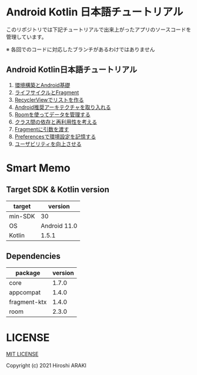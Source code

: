 # Android Kotlin 日本語チュートリアル
このリポジトリでは下記チュートリアルで出来上がったアプリのソースコードを管理しています。  

※ 各回でのコードに対応したブランチがあるわけではありません

## Android Kotlin日本語チュートリアル
1. [環境構築とAndroid基礎](https://araki.tech/android/article_135/)
1. [ライフサイクルとFragment](https://araki.tech/android/article_211/)
1. [RecyclerViewでリストを作る](https://araki.tech/android/article_247/)
1. [Android推奨アーキテクチャを取り入れる](https://araki.tech/android/article_344/)
1. [Roomを使ってデータを管理する](https://araki.tech/android/article_361/)
1. [クラス間の依存と再利用性を考える](https://araki.tech/android/article_437/)
1. [Fragmentに引数を渡す](https://araki.tech/android/article_476/)
1. [Preferencesで環境設定を記憶する](https://araki.tech/android/article_518/)
1. [ユーザビリティを向上させる](https://araki.tech/android/article_613/)

# Smart Memo
## Target SDK & Kotlin version
| target | version | 
| ---         | --- |
| min-SDK  | 30 |
| OS       | Android 11.0 |
| Kotlin   | 1.5.1 |
 
## Dependencies
| package | version |
| ------- | ------- |
| core | 1.7.0 |
| appcompat | 1.4.0 |
| fragment-ktx | 1.4.0 |
| room | 2.3.0 |

# LICENSE
[MIT LICENSE](LICENSE.txt)

Copyright (c) 2021 Hiroshi ARAKI